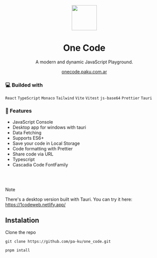 <div align="center">

  <img src= "https://github.com/user-attachments/assets/25f9b280-34fb-47a5-a949-49fc8e59866b" height=80>
<h1> One Code</h1>
</div>

<div align="center">

<p >A modern and dynamic JavaScript Playground.</p>
 <a href="https://onecode.paku.com.ar">onecode.paku.com.ar</a>
</div>

### 💻 Builded with

`React` `TypeScript` `Monaco` `Tailwind` `Vite` `Vitest` `js-base64` `Prettier` `Tauri`

### 🌟 Features

- JavaScript Console
- Desktop app for windows with tauri
- Data Fetching
- Supports ES6+
- Save your code in Local Storage
- Code formatting with Prettier
- Share code via URL
- Typescript
- Cascadia Code FontFamily

<br></br>

> [!NOTE]  
> There's a desktop version built with Tauri. You can try it here: https://1codeweb.netlify.app/

## Instalation

Clone the repo

```
git clone https://github.com/pa-ku/one_code.git
```

```
pnpm intall
```
